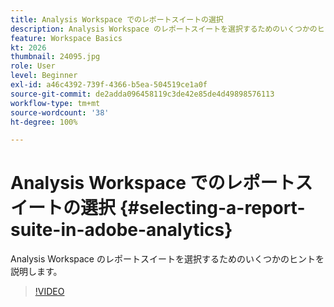 ```yaml
---
title: Analysis Workspace でのレポートスイートの選択
description: Analysis Workspace のレポートスイートを選択するためのいくつかのヒントを説明します。
feature: Workspace Basics
kt: 2026
thumbnail: 24095.jpg
role: User
level: Beginner
exl-id: a46c4392-739f-4366-b5ea-504519ce1a0f
source-git-commit: de2adda096458119c3de42e85de4d49898576113
workflow-type: tm+mt
source-wordcount: '38'
ht-degree: 100%

---
```


# Analysis Workspace でのレポートスイートの選択 {#selecting-a-report-suite-in-adobe-analytics}

Analysis Workspace のレポートスイートを選択するためのいくつかのヒントを説明します。

>[!VIDEO](https://video.tv.adobe.com/v/3428541/?quality=12&learn=on&captions=jpn)
